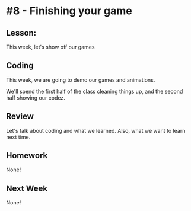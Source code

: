 # #8 - Finishing your game

## Lesson: 
This week, let's show off our games

## Coding
This week, we are going to demo our games and animations.

We'll spend the first half of the class cleaning things up, and the second half showing our codez.

## Review 
Let's talk about coding and what we learned.  Also, what we want to learn next time.

## Homework
None!

## Next Week
None!


